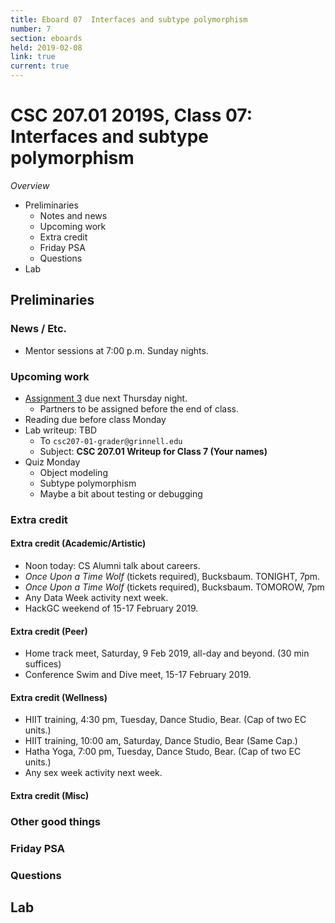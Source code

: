 ```yaml
---
title: Eboard 07  Interfaces and subtype polymorphism
number: 7
section: eboards
held: 2019-02-08
link: true
current: true
---
```

CSC 207.01 2019S, Class 07:  Interfaces and subtype polymorphism
================================================================

_Overview_

* Preliminaries
    * Notes and news
    * Upcoming work
    * Extra credit
    * Friday PSA
    * Questions
* Lab

Preliminaries
-------------

### News / Etc.

* Mentor sessions at 7:00 p.m. Sunday nights.

### Upcoming work

* [Assignment 3](../assignments/assignment03) due next Thursday night.
    * Partners to be assigned before the end of class.
* Reading due before class Monday
* Lab writeup: TBD
    * To `csc207-01-grader@grinnell.edu`
    * Subject: **CSC 207.01 Writeup for Class 7 (Your names)**
* Quiz Monday
    * Object modeling
    * Subtype polymorphism
    * Maybe a bit about testing or debugging

### Extra credit

#### Extra credit (Academic/Artistic)

* Noon today: CS Alumni talk about careers.
* _Once Upon a Time Wolf_ (tickets required), Bucksbaum.
  TONIGHT, 7pm.
* _Once Upon a Time Wolf_ (tickets required), Bucksbaum.
  TOMOROW, 7pm
* Any Data Week activity next week.
* HackGC weekend of 15-17 February 2019.

#### Extra credit (Peer)

* Home track meet, Saturday, 9 Feb 2019, all-day and beyond.  (30 min suffices)
* Conference Swim and Dive meet, 15-17 February 2019.  

#### Extra credit (Wellness)

* HIIT training, 4:30 pm, Tuesday, Dance Studio, Bear.  (Cap of two EC units.)
* HIIT training, 10:00 am, Saturday, Dance Studio, Bear (Same Cap.)
* Hatha Yoga, 7:00 pm, Tuesday, Dance Studo, Bear.  (Cap of two EC units.)
* Any sex week activity next week.

#### Extra credit (Misc)

### Other good things

### Friday PSA

### Questions

Lab
---

